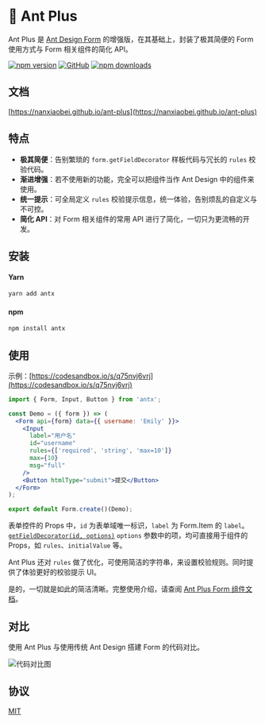 # 🚀 Ant Plus

Ant Plus 是 [Ant Design Form](https://ant.design/components/form-cn/) 的增强版，在其基础上，封装了极其简便的 Form 使用方式与 Form 相关组件的简化 API。

[![npm version](https://img.shields.io/npm/v/antx.svg?style=flat-square)](https://www.npmjs.com/package/antx)
[![GitHub](https://img.shields.io/github/license/nanxiaobei/ant-plus.svg?style=flat-square)](https://github.com/nanxiaobei/ant-plus/blob/master/LICENSE)
[![npm downloads](https://img.shields.io/npm/dt/antx.svg?style=flat-square)](http://www.npmtrends.com/antx)

## 文档

[https://nanxiaobei.github.io/ant-plus](https://nanxiaobei.github.io/ant-plus)

## 特点

- **极其简便**：告别繁琐的 `form.getFieldDecorator` 样板代码与冗长的 `rules` 校验代码。
- **渐进增强**：若不使用新的功能，完全可以把组件当作 Ant Design 中的组件来使用。
- **统一提示**：可全局定义 `rules` 校验提示信息，统一体验，告别烦乱的自定义与不可控。
- **简化 API**：对 Form 相关组件的常用 API 进行了简化，一切只为更流畅的开发。

## 安装

#### Yarn

```bash
yarn add antx
```

#### npm

```bash
npm install antx
```

## 使用

示例：[https://codesandbox.io/s/q75nvj6vrj](https://codesandbox.io/s/q75nvj6vrj)

```jsx harmony
import { Form, Input, Button } from 'antx';

const Demo = ({ form }) => (
  <Form api={form} data={{ username: 'Emily' }}>
    <Input
      label="用户名"
      id="username"
      rules={['required', 'string', 'max=10']}
      max={10}
      msg="full"
    />
    <Button htmlType="submit">提交</Button>
  </Form>
);

export default Form.create()(Demo);
```

表单控件的 Props 中，`id` 为表单域唯一标识，`label` 为 Form.Item 的 `label`。[`getFieldDecorator(id, options)`](<https://ant.design/components/form-cn/#getFieldDecorator(id,-options)-%E5%8F%82%E6%95%B0>) `options` 参数中的项，均可直接用于组件的 Props，如 `rules`、`initialValue` 等。

Ant Plus 还对 `rules` 做了优化，可使用简洁的字符串，来设置校验规则。同时提供了体验更好的校验提示 UI。

是的，一切就是如此的简洁清晰。完整使用介绍，请查阅 [Ant Plus Form 组件文档](https://nanxiaobei.github.io/ant-plus/#/form)。

## 对比

使用 Ant Plus 与使用传统 Ant Design 搭建 Form 的代码对比。

![代码对比图](https://raw.githubusercontent.com/nanxiaobei/ant-plus/master/contrast/demo.png)

## 协议

[MIT](https://github.com/nanxiaobei/ant-plus/blob/master/LICENSE)
